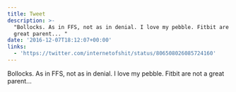 ```yaml
---
title: Tweet
description: >-
  "Bollocks. As in FFS, not as in denial. I love my pebble. Fitbit are not a
  great parent... "
date: '2016-12-07T18:12:07+00:00'
links:
  - 'https://twitter.com/internetofshit/status/806508026085724160'
---
```

Bollocks. As in FFS, not as in denial. I love my pebble. Fitbit are not a great parent... 
